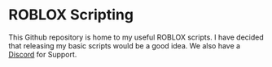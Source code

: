 # ROBLOX Scripting
This Github repository is home to my useful ROBLOX scripts. I have decided that releasing my basic scripts would be a good idea.
We also have a [Discord](https://discord.gg/ZfV3eqB) for Support.
